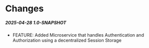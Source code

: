 # Changes

##### 2025-04-28 1.0-SNAPSHOT

- FEATURE: Added Microservice that handles Authentication and Authorization using a decentralized Session Storage
